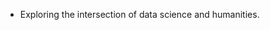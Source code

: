 - Exploring the intersection of data science and humanities.

<!---
AbdeChk/AbdeChk is a ✨ special ✨ repository because its `README.md` (this file) appears on your GitHub profile.
You can click the Preview link to take a look at your changes.
--->

